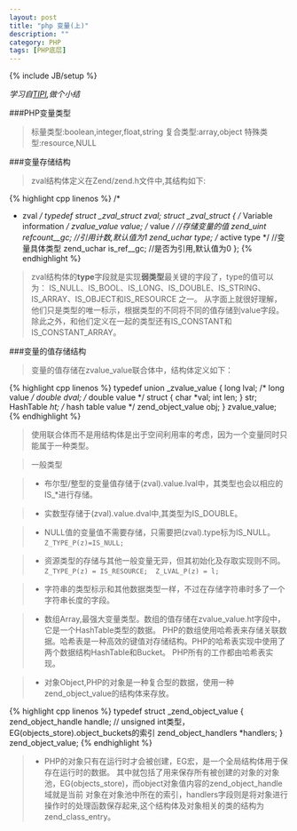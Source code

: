 ```yaml
---
layout: post
title: "php 变量(上)"
description: ""
category: PHP
tags: [PHP底层]
---
```

{% include JB/setup %}

*学习自[TIPI](http://www.php-internals.com/book/),做个小结*

###PHP变量类型

>标量类型:boolean,integer,float,string
>复合类型:array,object
>特殊类型:resource,NULL

###变量存储结构

>zval结构体定义在Zend/zend.h文件中,其结构如下:

{% highlight cpp linenos %}
/*
 * zval
 */
typedef struct _zval_struct zval;
struct _zval_struct {
    /* Variable information */
    zvalue_value value;     /* value */                   //存储变量的值
    zend_uint refcount__gc;                                 //引用计数,默认值为1
    zend_uchar type;    /* active type */               //变量具体类型
    zend_uchar is_ref__gc;                                  //是否为引用,默认值为0
};
{% endhighlight %}

>zval结构体的**type**字段就是实现**弱类型**最关键的字段了，type的值可以为： IS_NULL、IS_BOOL、IS_LONG、IS_DOUBLE、IS_STRING、IS_ARRAY、IS_OBJECT和IS_RESOURCE 之一。 从字面上就很好理解，他们只是类型的唯一标示，根据类型的不同将不同的值存储到value字段。 除此之外，和他们定义在一起的类型还有IS_CONSTANT和IS_CONSTANT_ARRAY。

###变量的值存储结构

>变量的值存储在zvalue_value联合体中，结构体定义如下：

{% highlight cpp linenos %}
typedef union _zvalue_value {
    long lval;                  /* long value */
    double dval;                /* double value */
    struct {
        char *val;
        int len;
    } str;
    HashTable *ht;              /* hash table value */
    zend_object_value obj;
} zvalue_value;
{% endhighlight %}

>使用联合体而不是用结构体是出于空间利用率的考虑，因为一个变量同时只能属于一种类型。

>一般类型

>* 布尔型/整型的变量值存储于\(zval\).value.lval中，其类型也会以相应的IS_\*进行存储。

>* 实数型存储于\(zval\).value.dval中,其类型为IS_DOUBLE。

>* NULL值的变量值不需要存储，只需要把\(zval\).type标为IS_NULL。`Z_TYPE_P(z)=IS_NULL; `

>* 资源类型的存储与其他一般变量无异，但其初始化及存取实现则不同。`Z_TYPE_P(z) = IS_RESOURCE;  Z_LVAL_P(z) = l; `

>* 字符串的类型标示和其他数据类型一样，不过在存储字符串时多了一个字符串长度的字段。

>* 数组Array,最强大变量类型。数组的值存储在zvalue_value.ht字段中，它是一个HashTable类型的数据。 PHP的数组使用哈希表来存储关联数据。哈希表是一种高效的键值对存储结构。PHP的哈希表实现中使用了两个数据结构HashTable和Bucket。 PHP所有的工作都由哈希表实现。

>* 对象Object,PHP的对象是一种复合型的数据，使用一种zend_object_value的结构体来存放。

{% highlight cpp linenos %}
typedef struct _zend_object_value {
    zend_object_handle handle;  //  unsigned int类型，EG(objects_store).object_buckets的索引
    zend_object_handlers *handlers;
} zend_object_value;
{% endhighlight %}

>* PHP的对象只有在运行时才会被创建，EG宏，是一个全局结构体用于保存在运行时的数据。 其中就包括了用来保存所有被创建的对象的对象池，EG\(objects_store\)，而object对象值内容的zend_object_handle域就是当前 对象在对象池中所在的索引，handlers字段则是将对象进行操作时的处理函数保存起来,这个结构体及对象相关的类的结构为zend_class_entry。 